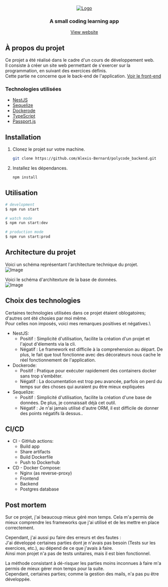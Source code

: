 <br />
<div align="center">
  <a href="https://polycode.ascoz.fr">
    <img src="images/logo.png" alt="Logo">
  </a>

  <h3 align="center">A small coding learning app</h3>

  <p align="center">
    <a href="https://polycode.ascoz.fr">View website</a>
  </p>
</div>

## À propos du projet

Ce projet a été réalisé dans le cadre d'un cours de développement web.\
Il consiste à créer un site web permettant de s'exercer sur la programmation, en suivant des exercices définis.\
Cette partie ne concerne que le back-end de l'application. [Voir le front-end](https://github.com/Alexis-Bernard/polycode_frontend)

### Technologies utilisées

* [NestJS](https://nestjs.com/)
* [Sequelize](https://sequelize.org/)
* [Dockerode](https://github.com/apocas/dockerode)
* [TypeScript](https://www.typescriptlang.org/)
* [Passport.js](https://www.passportjs.org/)

## Installation

1. Clonez le projet sur votre machine.
   ```sh
   git clone https://github.com/Alexis-Bernard/polycode_backend.git
   ```
2. Installez les dépendances.
   ```sh
   npm install
   ```

## Utilisation

```bash
# development
$ npm run start

# watch mode
$ npm run start:dev

# production mode
$ npm run start:prod
```

## Architecture du projet

Voici un schéma représentant l'architecture technique du projet.\
<img src="images/architecture.png" alt="Image">

Voici le schéma d'architexture de la base de données.\
<img src="images/db.png" alt="Image">

## Choix des technologies

Certaines technologies utilisées dans ce projet étaient oblogatoires; d'autres ont été chosies par moi même.\
Pour celles non imposés, voici mes remarques positives et négatives.\
   * NestJS:
     * Positif : Simplicité d'utilisation, facilite la création d'un projet et l'ajout d'élements via la cli.
     * Négatif : Le framework est difficile à la comprehension au départ. De plus, le fait que tout fonctionne avec des décorateurs nous cache le réel fonctionnement de l'application.
   * Dockerode:
     * Positif : Pratique pour exécuter rapidement des containers docker sans trop s'embêter.
     * Négatif : La documentation est trop peu avancée, parfois on perd du temps sur des choses qui auraient pu être mieux expliquées
   * Sequelize:
     * Positif : Simplicité d'utilisation, facilite la création d'une base de données. De plus, je connaissait déjà cet outil.
     * Négatif : Je n'ai jamais utilisé d'autre ORM, il est difficile de donner des points négatifs là dessus..

## CI/CD
  * CI - GitHub actions:
    * Build app
    * Share artifacts
    * Build Dockerfile
    * Push to Dockerhub
  * CD - Docker Compose:
    * Nginx (as reverse-proxy)
    * Frontend
    * Backend
    * Postgres database

## Post mortem

Sur ce projet, j'ai beaucoup mieux géré mon temps. Cela m'a permis de mieux comprendre les frameworks que j'ai utilisé et de les mettre en place correctement.

Cependant, j'ai aussi pu faire des erreurs et des fautes :\
J'ai développé certaines parties dont je n'avais pas besoin (Tests sur les exercices, etc.), au dépend de ce que j'avais à faire.\
Ainsi mon projet n'a pas de tests unitaires, mais il est bien fonctionnel.

La méthode consistant à dé-risquer les parties moins inconnues à faire m'a permis de mieux gérer mon temps pour la suite.\
Cependant, certaines parties; comme la gestion des mails, n'a pas pu être développée.
